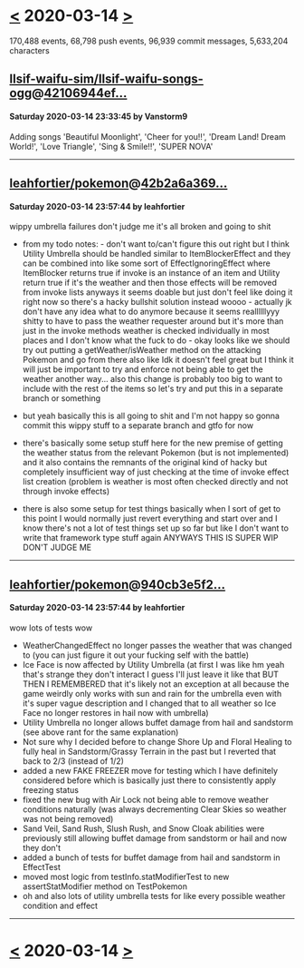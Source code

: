# [<](2020-03-13.md) 2020-03-14 [>](2020-03-15.md)

170,488 events, 68,798 push events, 96,939 commit messages, 5,633,204 characters


## [llsif-waifu-sim/llsif-waifu-songs-ogg](https://github.com/llsif-waifu-sim/llsif-waifu-songs-ogg)@[42106944ef...](https://github.com/llsif-waifu-sim/llsif-waifu-songs-ogg/commit/42106944ef1241c4b697df666be367428183447f)
#### Saturday 2020-03-14 23:33:45 by Vanstorm9

Adding songs 'Beautiful Moonlight', 'Cheer for you!!', 'Dream Land! Dream World!', 'Love Triangle', 'Sing & Smile!!', 'SUPER NOVA'

---
## [leahfortier/pokemon](https://github.com/leahfortier/pokemon)@[42b2a6a369...](https://github.com/leahfortier/pokemon/commit/42b2a6a369b6fbe602c1d5f57ecb206a48c51205)
#### Saturday 2020-03-14 23:57:44 by leahfortier

wippy umbrella failures don't judge me it's all broken and going to shit

- from my todo notes:
        - don't want to/can't figure this out right but I think Utility Umbrella should be handled similar to ItemBlockerEffect and they can be combined into like some sort of EffectIgnoringEffect where ItemBlocker returns true if invoke is an instance of an item and Utility return true if it's the weather and then those effects will be removed from invoke lists anyways it seems doable but just don't feel like doing it right now so there's a hacky bullshit solution instead woooo
        - actually jk don't have any idea what to do anymore because it seems reallllllyyy shitty to have to pass the weather requester around but it's more than just in the invoke methods weather is checked individually in most places and I don't know what the fuck to do
        - okay looks like we should try out putting a getWeather/isWeather method on the attacking Pokemon and go from there also like Idk it doesn't feel great but I think it will just be important to try and enforce not being able to get the weather another way... also this change is probably too big to want to include with the rest of the items so let's try and put this in a separate branch or something

- but yeah basically this is all going to shit and I'm not happy so gonna commit this wippy stuff to a separate branch and gtfo for now
- there's basically some setup stuff here for the new premise of getting the weather status from the relevant Pokemon (but is not implemented) and it also contains the remnants of the original kind of hacky but completely insufficient way of just checking at the time of invoke effect list creation (problem is weather is most often checked directly and not through invoke effects)
- there is also some setup for test things basically when I sort of get to this point I would normally just revert everything and start over and I know there's not a lot of test things set up so far but like I don't want to write that framework type stuff again ANYWAYS THIS IS SUPER WIP DON'T JUDGE ME

---
## [leahfortier/pokemon](https://github.com/leahfortier/pokemon)@[940cb3e5f2...](https://github.com/leahfortier/pokemon/commit/940cb3e5f27c9a0c3543fe5060acd33bb038c10d)
#### Saturday 2020-03-14 23:57:44 by leahfortier

wow lots of tests wow

- WeatherChangedEffect no longer passes the weather that was changed to (you can just figure it out your fucking self with the battle)
- Ice Face is now affected by Utility Umbrella (at first I was like hm yeah that's strange they don't interact I guess I'll just leave it like that BUT THEN I REMEMBERED that it's likely not an exception at all because the game weirdly only works with sun and rain for the umbrella even with it's super vague description and I changed that to all weather so Ice Face no longer restores in hail now with umbrella)
- Utility Umbrella no longer allows buffet damage from hail and sandstorm (see above rant for the same explanation)
- Not sure why I decided before to change Shore Up and Floral Healing to fully heal in Sandstorm/Grassy Terrain in the past but I reverted that back to 2/3 (instead of 1/2)
- added a new FAKE FREEZER move for testing which I have definitely considered before which is basically just there to consistently apply freezing status
- fixed the new bug with Air Lock not being able to remove weather conditions naturally (was always decrementing Clear Skies so weather was not being removed)
- Sand Veil, Sand Rush, Slush Rush, and Snow Cloak abilities were previously still allowing buffet damage from sandstorm or hail and now they don't
- added a bunch of tests for buffet damage from hail and sandstorm in EffectTest
- moved most logic from testInfo.statModifierTest to new assertStatModifier method on TestPokemon
- oh and also lots of utility umbrella tests for like every possible weather condition and effect

---

# [<](2020-03-13.md) 2020-03-14 [>](2020-03-15.md)

